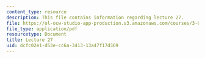 ```yaml
---
content_type: resource
description: This file contains information regarding lecture 27.
file: https://ol-ocw-studio-app-production.s3.amazonaws.com/courses/3-024-electronic-optical-and-magnetic-properties-of-materials-spring-2013/dcfc02e1d53ecc6a341313a47f17d369_MIT3_024S13_2012lec27.pdf
file_type: application/pdf
resourcetype: Document
title: Lecture 27
uid: dcfc02e1-d53e-cc6a-3413-13a47f17d369
---
```

